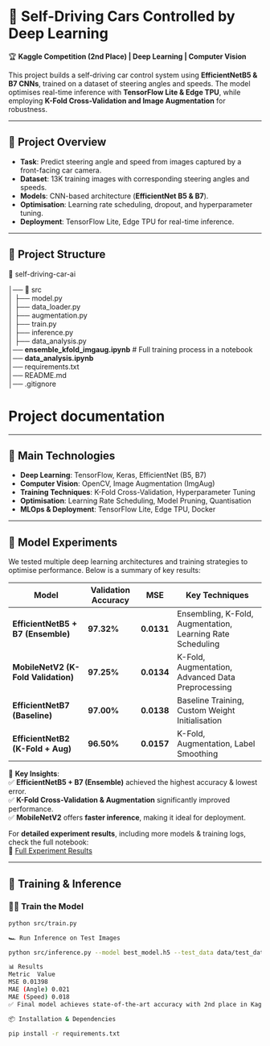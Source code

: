 # 🚗 Self-Driving Cars Controlled by Deep Learning  

🏆 **Kaggle Competition (2nd Place) | Deep Learning | Computer Vision**  

This project builds a self-driving car control system using **EfficientNetB5 & B7 CNNs**, trained on a dataset of steering angles and speeds. The model optimises real-time inference with **TensorFlow Lite & Edge TPU**, while employing **K-Fold Cross-Validation and Image Augmentation** for robustness.

---

## 📌 **Project Overview**
- **Task**: Predict steering angle and speed from images captured by a front-facing car camera.
- **Dataset**: 13K training images with corresponding steering angles and speeds.
- **Models**: CNN-based architecture (**EfficientNet B5 & B7**).
- **Optimisation**: Learning rate scheduling, dropout, and hyperparameter tuning.
- **Deployment**: TensorFlow Lite, Edge TPU for real-time inference.

---

## 📂 **Project Structure**

📂 self-driving-car-ai

│── 📂 src      
│   ├── model.py           
│   ├── data_loader.py    
│   ├── augmentation.py    
│   ├── train.py           
│   ├── inference.py      
│   ├── data_analysis.py   
│── **ensemble_kfold_imgaug.ipynb**   # Full training process in a notebook
│── **data_analysis.ipynb**   
│── requirements.txt       
│── README.md              
│── .gitignore     

# Project documentation
---

## 🚀 **Main Technologies**
- **Deep Learning**: TensorFlow, Keras, EfficientNet (B5, B7)
- **Computer Vision**: OpenCV, Image Augmentation (ImgAug)
- **Training Techniques**: K-Fold Cross-Validation, Hyperparameter Tuning
- **Optimisation**: Learning Rate Scheduling, Model Pruning, Quantisation
- **MLOps & Deployment**: TensorFlow Lite, Edge TPU, Docker

---
## 🔬 Model Experiments  

We tested multiple deep learning architectures and training strategies to optimise performance. Below is a summary of key results:  

| Model                     | Validation Accuracy | MSE  | Key Techniques |
|---------------------------|--------------------|------|---------------|
| **EfficientNetB5 + B7 (Ensemble)** | **97.32%** | **0.0131** | Ensembling, K-Fold, Augmentation, Learning Rate Scheduling |
| **MobileNetV2 (K-Fold Validation)** | **97.25%** | **0.0134** | K-Fold, Augmentation, Advanced Data Preprocessing |
| **EfficientNetB7 (Baseline)** | **97.00%** | **0.0138** | Baseline Training, Custom Weight Initialisation |
| **EfficientNetB2 (K-Fold + Aug)** | **96.50%** | **0.0157** | K-Fold, Augmentation, Label Smoothing |

📌 **Key Insights**:  
✅ **EfficientNetB5 + B7 (Ensemble)** achieved the highest accuracy & lowest error.  
✅ **K-Fold Cross-Validation & Augmentation** significantly improved performance.  
✅ **MobileNetV2** offers **faster inference**, making it ideal for deployment.  

For **detailed experiment results**, including more models & training logs, check the full notebook:  
📄 [Full Experiment Results](./experiments.ipynb)



---

## 🔧 **Training & Inference**
### 🏋️‍♂️ **Train the Model**
```bash
python src/train.py

🏎 Run Inference on Test Images

python src/inference.py --model best_model.h5 --test_data data/test_data/

📊 Results
Metric	Value
MSE	0.01398
MAE (Angle)	0.021
MAE (Speed)	0.018
✅ Final model achieves state-of-the-art accuracy with 2nd place in Kaggle competition!

📦 Installation & Dependencies

pip install -r requirements.txt


